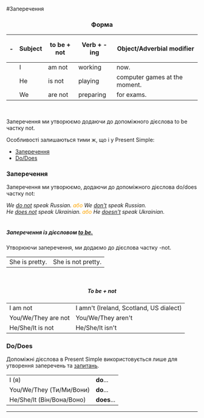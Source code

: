 #Заперечення

<center><h3>Форма</h3></center>

| <h4>-</h4> |Subject | to be + not| Verb + -ing | Object/Adverbial modifier |
| -- | -- | -- | -- | -- | 
| | I | am not | working | now. |
| | He | is not |  playing | computer games at the moment.|
| | We | are not | preparing | for exams. |
<br>


Заперечення ми утворюємо додаючи до допоміжного дієслова to be частку not.

Особливості залишаються тими ж, що і у Present Simple:

<ul class="nav nav-tabs">
  <li class="active"><a data-toggle="tab" href="#home">Заперечення</a></li>
  <li><a data-toggle="tab" href="#menu1">Do/Does</a></li>
</ul>
<!-- ///////-->
<div class="tab-content">
  <div id="home" class="tab-pane fade in active">
    <h3>Заперечення</h3>
    <p>Заперечення ми утворюємо, додаючи до допоміжного дієслова  <span class="p1">do/does</span> частку <span class="p1">not</span>:</p>
    <i>We <u>do not</u> speak Russian. <font color="orange">або </font> We <u>don't</u> speak Russian.  <br>
    He <u>does not</u> speak Ukrainian. <font color="orange">або </font> He <u>doesn't</u> speak Ukrainian. </i>
    <br>
<!--    <table>
<tr>    <td>don't</td>
    <td>do not</td> 
  </tr>
   <tr>
    <td>doesn't</td>
    <td>does not</td> 
  </tr> -->
</table>
    <br>
    <h5>Заперечення із дієсловом <span class="p1"><a href="http://english2.ed-era.com/1/strverdjuvalna_forma.html">to be.</a></span></h5>
    Утворюючи заперечення, ми додаємо до дієслова частку <span class="p1">-not</span>.
<table>
  <tr>
    <td>She is pretty.</td>
    <td>She is not pretty.</td> 
  </tr>
</table>
<br>
<center><h5>To be + not</h5></center>
<table>
  <tr>
    <td>I am not</td>
    <td>I amn't (Ireland, Scotland, US dialect)</td> 
  </tr>
  <tr>
    <td>You/We/They are not</td>
    <td>You/We/They aren't</td> 
  </tr>
  <tr>
    <td>He/She/It is not</td>
    <td>He/She/It isn't</td> 
  </tr>
</table>
</div>
 <div id="menu1" class="tab-pane fade">
    <h3>Do/Does</h3>
    <p>Допоміжні дієслова в Present Simple використовується лише для утворення заперечень та <span class="p1"><a href="http://english2.ed-era.com/1/zapitalna_forma.html">запитань</a></span>.</p>
    <table>
  <tr>
    <td>I (я)</td>
    <td><b>do</b>...</td> 
  </tr>
  <tr>
    <td>You/We/They (Ти/Ми/Вони)</td>
    <td><b>do</b>...</td> 
  </tr>
  <tr>
    <td>He/She/It (Він/Вона/Воно) </td>
    <td><b>does</b>...</td> 
  </tr>
</table>
  </div>
</div>

<hr>
